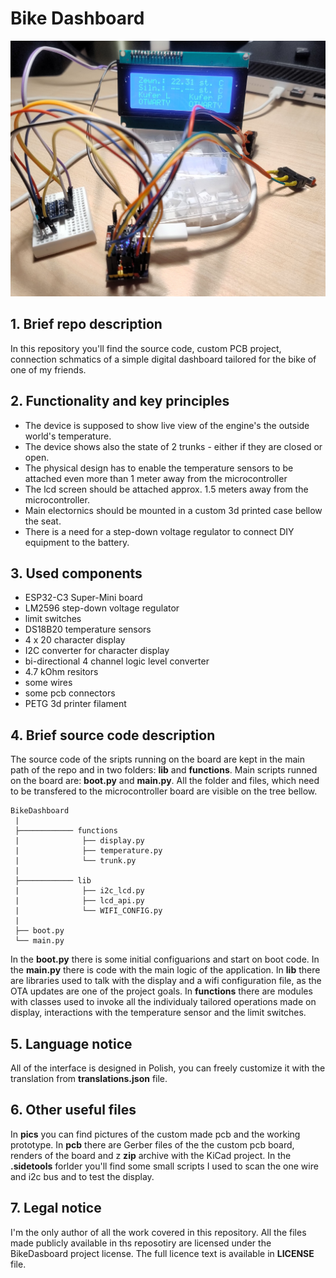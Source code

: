 # Bike Dashboard

![Device prototype](/pics/prototype.jpg)

## 1. Brief repo description

In this repository you'll find the source code, custom PCB project, connection schmatics of a simple digital dashboard tailored for the bike of one of my friends.

## 2. Functionality and key principles

- The device is supposed to show live view of the engine's the outside world's temperature.
- The device shows also the state of 2 trunks - either if they are closed or open.
- The physical design has to enable the temperature sensors to be attached even more than 1 meter away from the microcontroller
- The lcd screen should be attached approx. 1.5 meters away from the microcontroller.
- Main electornics should be mounted in a custom 3d printed case bellow the seat.
- There is a need for a step-down voltage regulator to connect DIY equipment to the battery.

## 3. Used components

- ESP32-C3 Super-Mini board
- LM2596 step-down voltage regulator
- limit switches
- DS18B20 temperature sensors
- 4 x 20 character display
- I2C converter for character display
- bi-directional 4 channel logic level converter
- 4.7 kOhm resitors
- some wires
- some pcb connectors
- PETG 3d printer filament

## 4. Brief source code description

The source code of the sripts running on the board are kept in the main path of the repo and in two folders: **lib** and **functions**. Main scripts runned on the board are: **boot.py** and **main.py**. All the folder and files, which need to be transfered to the microcontroller board are visible on the tree bellow.

```
BikeDashboard
 |
 ├──────────── functions
 |              ├── display.py
 |              ├── temperature.py
 |              └── trunk.py
 |
 ├──────────── lib
 |              ├── i2c_lcd.py
 |              ├── lcd_api.py
 |              └── WIFI_CONFIG.py
 |
 ├── boot.py
 └── main.py
```

In the **boot.py** there is some initial configuarions and start on boot code. In the **main.py** there is code with the main logic of the application. In **lib** there are libraries used to talk with the display and a wifi configuration file, as the OTA updates are one of the project goals. In **functions** there are modules with classes used to invoke all the individualy tailored operations made on display, interactions with the temperature sensor and the limit switches.

## 5. Language notice
All of the interface is designed in Polish, you can freely customize it with the translation from **translations.json** file.

## 6. Other useful files

In **pics** you can find pictures of the custom made pcb and the working prototype. In **pcb** there are Gerber files of the the custom pcb board, renders of the board and z **zip** archive with the KiCad project. In the **.sidetools** forlder you'll find some small scripts I used to scan the one wire and i2c bus and to test the display.

## 7. Legal notice

I'm the only author of all the work covered in this repository. All the files made publicly available in ths reposotiry are licensed under the BikeDasboard project license. The full licence text is available in **LICENSE** file.